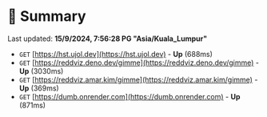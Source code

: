 # 📖 Summary
Last updated: **15/9/2024, 7:56:28 PG "Asia/Kuala_Lumpur"**

- `GET` [https://hst.ujol.dev](https://hst.ujol.dev) - **Up** (688ms)
- `GET` [https://reddviz.deno.dev/gimme](https://reddviz.deno.dev/gimme) - **Up** (3030ms)
- `GET` [https://reddviz.amar.kim/gimme](https://reddviz.amar.kim/gimme) - **Up** (369ms)
- `GET` [https://dumb.onrender.com](https://dumb.onrender.com) - **Up** (871ms)

